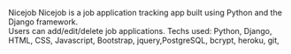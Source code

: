 Nicejob
Nicejob is a job application tracking app built using Python and the Django framework.  
Users can add/edit/delete job applications.
Techs used:
Python, Django, HTML, CSS, Javascript, Bootstrap, jquery,PostgreSQL, bcrypt, heroku, git,   

